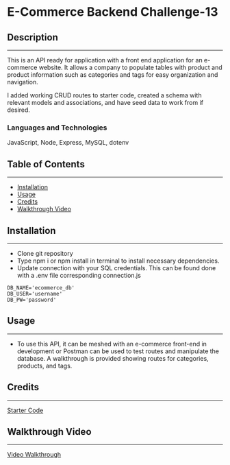 # E-Commerce Backend Challenge-13

## Description
---
This is an API ready for application with a front end application for an e-commerce website. It allows a company to populate tables with product and product information such as categories and tags for easy organization and navigation.

I added working CRUD routes to starter code, created a schema with relevant models and associations, and have seed data to work from if desired.

### Languages and Technologies
JavaScript, Node, Express, MySQL, dotenv


## Table of Contents
---
- [Installation](#installation)
- [Usage](#usage)
- [Credits](#credits)
- [Walkthrough Video](#walkthrough-video)
    

## Installation
---
- Clone git repository
- Type npm i or npm install in terminal to install necessary dependencies.
- Update connection with your SQL credentials. This can be found done with a .env file corresponding connection.js
```
DB_NAME='ecommerce_db'
DB_USER='username'
DB_PW='password'
```

## Usage
---
- To use this API, it can be meshed with an e-commerce front-end in development or Postman can be used to test routes and manipulate the database. A walkthrough is provided showing routes for categories, products, and tags.

## Credits
---
[Starter Code](https://github.com/coding-boot-camp/fantastic-umbrella)



## Walkthrough Video
---
[Video Walkthrough](https://drive.google.com/file/d/1R0bE95fUMWUdp4DN2WqIi-06JN_QZ3iQ/view)
